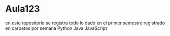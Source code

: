 # Aula123
en este repositorio se registra todo  lo dado  en el primer  semestre registrado en carpetas por semana
Python
Java
JavaScript
